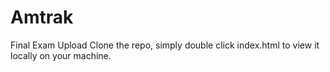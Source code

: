 # Amtrak
Final Exam Upload
Clone the repo, simply double click index.html to view it locally on your machine. 
